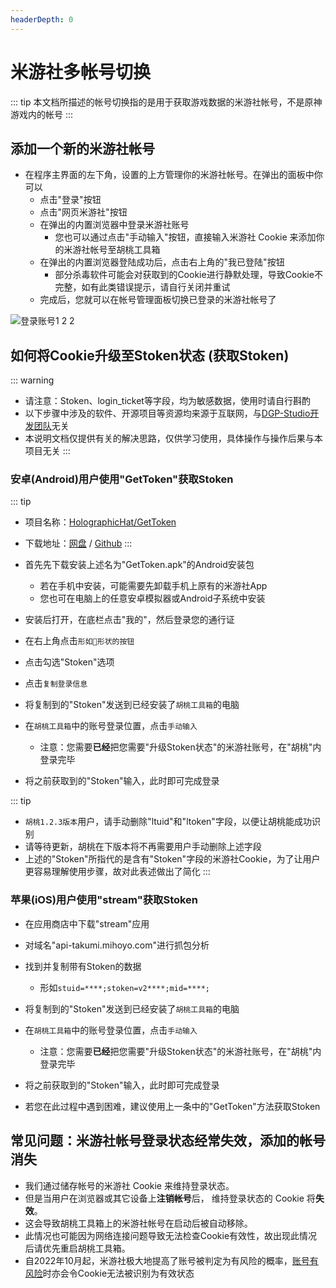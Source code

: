 ```yaml
---
headerDepth: 0
---
```


# 米游社多帐号切换

::: tip
本文档所描述的帐号切换指的是用于获取游戏数据的米游社帐号，不是原神游戏内的帐号
:::

## 添加一个新的米游社帐号

- 在程序主界面的左下角，设置的上方管理你的米游社帐号。在弹出的面板中你可以
  - 点击"登录"按钮
  - 点击"网页米游社"按钮
  - 在弹出的内置浏览器中登录米游社账号
    - 您也可以通过点击"手动输入"按钮，直接输入米游社 Cookie 来添加你的米游社帐号至胡桃工具箱
  - 在弹出的内置浏览器登陆成功后，点击右上角的"我已登陆"按钮
    - 部分杀毒软件可能会对获取到的Cookie进行静默处理，导致Cookie不完整，如有此类错误提示，请自行关闭并重试
  - 完成后，您就可以在帐号管理面板切换已登录的米游社帐号了
     
![登录账号1 2 2](https://user-images.githubusercontent.com/96916320/202895849-1a1aea5a-f4b2-4bb1-822a-0ae72544ea6d.png)


## 如何将Cookie升级至Stoken状态 (获取Stoken)

::: warning
- 请注意：Stoken、login_ticket等字段，均为敏感数据，使用时请自行斟酌
- 以下步骤中涉及的软件、开源项目等资源均来源于互联网，与[DGP-Studio开发团队](https://github.com/DGP-Studio)无关
- 本说明文档仅提供有关的解决思路，仅供学习使用，具体操作与操作后果与本项目无关
:::

### 安卓(Android)用户使用"GetToken"获取Stoken

::: tip
- 项目名称：[HolographicHat/GetToken](https://github.com/HolographicHat/GetToken)   
   
- 下载地址：[网盘](https://cloud.06dn.com/api/v3/file/source/177385/GetToken.apk?sign=SvNw2wnAr6-syIbI4xeGWMV2w7rqBfSzNnOUo2ZnPm8%3D%3A0) / [Github](https://github.com/HolographicHat/GetToken/suites/9459325490/artifacts/447737971)
:::

- 首先先下载安装上述名为"GetToken.apk"的Android安装包
  - 若在手机中安装，可能需要先卸载手机上原有的米游社App
  - 您也可在电脑上的任意安卓模拟器或Android子系统中安装

- 安装后打开，在底栏点击"我的"，然后登录您的通行证
- 在右上角点击`形如🔑形状的按钮`
- 点击勾选"Stoken"选项
- 点击`复制登录信息`
- 将复制到的"Stoken"发送到已经安装了`胡桃工具箱`的电脑
- 在`胡桃工具箱`中的账号登录位置，点击`手动输入`
  - 注意：您需要**已经**把您需要"升级Stoken状态"的米游社账号，在"胡桃"内登录完毕
- 将之前获取到的"Stoken"输入，此时即可完成登录
   
::: tip
- `胡桃1.2.3版本`用户，请手动删除"ltuid"和"ltoken"字段，以便让胡桃能成功识别
- 请等待更新，胡桃在下版本将不再需要用户手动删除上述字段
- 上述的"Stoken"所指代的是含有"Stoken"字段的米游社Cookie，为了让用户更容易理解使用步骤，故对此表述做出了简化
:::   
   
### 苹果(iOS)用户使用"stream"获取Stoken

- 在应用商店中下载"stream"应用

- 对域名"api-takumi.mihoyo.com"进行抓包分析
- 找到并复制带有Stoken的数据
  - 形如`stuid=****;stoken=v2****;mid=****;`

- 将复制到的"Stoken"发送到已经安装了`胡桃工具箱`的电脑
- 在`胡桃工具箱`中的账号登录位置，点击`手动输入`
  - 注意：您需要**已经**把您需要"升级Stoken状态"的米游社账号，在"胡桃"内登录完毕
- 将之前获取到的"Stoken"输入，此时即可完成登录
   
- 若您在此过程中遇到困难，建议使用上一条中的"GetToken"方法获取Stoken
   
## 常见问题：米游社帐号登录状态经常失效，添加的帐号消失

* 我们通过储存帐号的米游社 Cookie 来维持登录状态。
* 但是当用户在浏览器或其它设备上**注销帐号**后， 维持登录状态的 Cookie 将**失效**。
* 这会导致胡桃工具箱上的米游社帐号在启动后被自动移除。
* 此情况也可能因为网络连接问题导致无法检查Cookie有效性，故出现此情况后请优先重启胡桃工具箱。
* 自2022年10月起，米游社极大地提高了账号被判定为有风险的概率，[账号有风险](https://hut.ao/FAQ/mihoyo-risk-tip.html)时亦会令Cookie无法被识别为有效状态
